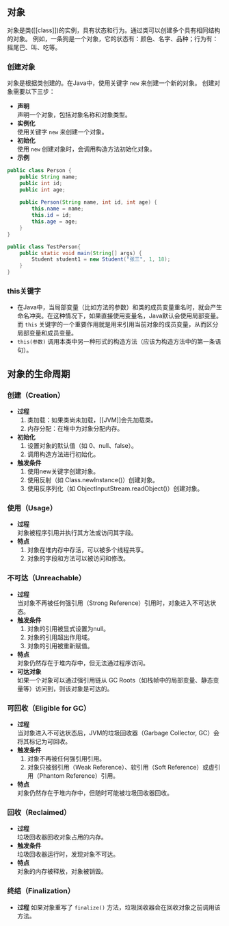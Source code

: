 ## 对象
对象是类([[class]])的实例，具有状态和行为。通过类可以创建多个具有相同结构的对象。
例如，一条狗是一个对象，它的状态有：颜色、名字、品种；行为有：摇尾巴、叫、吃等。
### 创建对象
对象是根据类创建的。在Java中，使用关键字 `new` 来创建一个新的对象。
创建对象需要以下三步：
- **声明**  
	声明一个对象，包括对象名称和对象类型。
- **实例化**  
	使用关键字 `new` 来创建一个对象。
- **初始化**  
	使用 `new` 创建对象时，会调用构造方法初始化对象。
- **示例**
```java
public class Person {  
    public String name;  
    public int id;  
    public int age;  
    
    public Person(String name, int id, int age) {  
        this.name = name;  
        this.id = id;  
        this.age = age;   
    }   
}

public class TestPerson{
    public static void main(String[] args) {  
        Student student1 = new Student("张三", 1, 18);  
    }  
}
```
### this关键字
- 在Java中，当局部变量（比如方法的参数）和类的成员变量重名时，就会产生命名冲突。在这种情况下，如果直接使用变量名，Java默认会使用局部变量。而 `this` 关键字的一个重要作用就是用来引用当前对象的成员变量，从而区分局部变量和成员变量。
- `this(参数)` 调用本类中另一种形式的构造方法（应该为构造方法中的第一条语句）。

## 对象的生命周期
### 创建（Creation）
- **过程**  
	1. 类加载：如果类尚未加载，[[JVM]]会先加载类。
	2. 内存分配：在堆中为对象分配内存。
- **初始化**  
	1. 设置对象的默认值（如 0、null、false）。
	2. 调用构造方法进行初始化。
- **触发条件**  
	1. 使用new关键字创建对象。
	2. 使用反射（如 Class.newInstance()）创建对象。
	3. 使用反序列化（如 ObjectInputStream.readObject()）创建对象。
### 使用（Usage）
- **过程**  
	对象被程序引用并执行其方法或访问其字段。
- **特点**  
	1. 对象在堆内存中存活，可以被多个线程共享。
	2. 对象的字段和方法可以被访问和修改。
### 不可达（Unreachable）
- **过程**  
	当对象不再被任何强引用（Strong Reference）引用时，对象进入不可达状态。
- **触发条件**  
	1. 对象的引用被显式设置为null。
	2. 对象的引用超出作用域。
	3. 对象的引用被重新赋值。
- **特点**  
	对象仍然存在于堆内存中，但无法通过程序访问。
- **可达对象**  
	如果一个对象可以通过强引用链从 GC Roots（如栈帧中的局部变量、静态变量等）访问到，则该对象是可达的。
### 可回收（Eligible for GC）
- **过程**  
	当对象进入不可达状态后，JVM的垃圾回收器（Garbage Collector, GC）会将其标记为可回收。
- **触发条件**  
	1. 对象不再被任何强引用引用。
	2. 对象只被弱引用（Weak Reference）、软引用（Soft Reference）或虚引用（Phantom Reference）引用。
- **特点**  
	对象仍然存在于堆内存中，但随时可能被垃圾回收器回收。
### 回收（Reclaimed）
- **过程**  
	垃圾回收器回收对象占用的内存。
- **触发条件**  
	垃圾回收器运行时，发现对象不可达。
- **特点**  
	对象的内存被释放，对象被销毁。
### 终结（Finalization）
- **过程**
	如果对象重写了 `finalize()` 方法，垃圾回收器会在回收对象之前调用该方法。